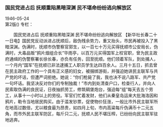 ### 国民党进占后  抚顺重陷黑暗深渊  民不堪命纷纷逃向解放区  

1946-05-24  
第2版()
专栏：

　　国民党进占后
    抚顺重陷黑暗深渊
    民不堪命纷纷逃向解放区
    【新华社长春二十一日电】国民党反动派进占抚顺后，敌伪残余势力，重又抬头，市民再被投入了黑暗深渊。伪满时，抚顺市伪警察官郭生，以一百七十万元买得抚顺市公安局长，伪满时，大毒品贩“鸦片烟组合长”华雨亭，以百万元买得国军上校官职，曾为民主政府通缉的伪警察署长徐长春，亦负有任务，回至抚顺。他们领着军队，到处捕人，一个月内“国军”在抚顺已非法逮捕工人职员学生达四百余人。三月十五日，抓去曾在民主政府工作的一个具有正义感的妇女，被捆绑游街，并强迫她讲民主联军与共产党的坏话，但遭严词拒绝。她说：“你们枪毙了我，我也决不说八路军、共产党一句坏话。我坚决反对你们的专制独裁！”市内到处清查户口，检查行人，并向人民索取伪满的良民证，日夜抽抓劳工，修筑碉堡炮台，强迫每“组”每天去五个劳工，从事十一小时以上的劳役。军官们忙着发财，他们从秦皇岛运来大批海洛因和鸦片，勒令当地居民购买。由于滥发钞票，促使物价狂涨，一般比市外民主联军所在地高过数倍，尤以粮食最为昂贵，如四月上旬，市内高粱每斤伪满币十二元五角，而市外民主联军防区，每斤只二元，抚顺人民不堪压榨，已纷纷向民主联军驻地逃奔。  
